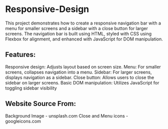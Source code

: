 # Responsive-Design

This project demonstrates how to create a responsive navigation bar with a menu for smaller screens and a sidebar with a close button for larger screens. The navigation bar is built using HTML, styled with CSS using Flexbox for alignment, and enhanced with JavaScript for DOM manipulation.

## Features:

Responsive design: Adjusts layout based on screen size.
Menu: For smaller screens, collapses navigation into a menu.
Sidebar: For larger screens, displays navigation as a sidebar.
Close button: Allows users to close the sidebar on larger screens.
Basic DOM manipulation: Utilizes JavaScript for toggling sidebar visibility

## Website Source From:

Background Image -  unsplash.com
Close and Menu icons - googleicons.com
